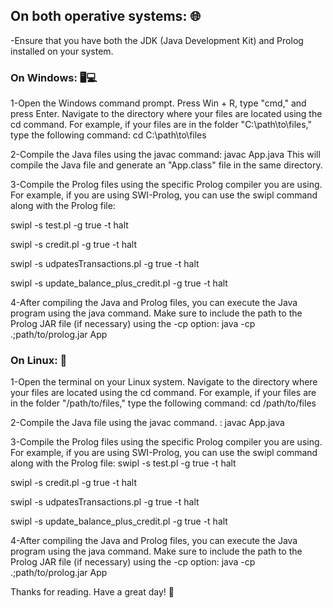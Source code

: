 
## On both operative systems: 🌐
-Ensure that you have both the JDK (Java Development Kit) and Prolog installed on your system.



### On Windows: 🖥️💻

1-Open the Windows command prompt. Press Win + R, type "cmd," and press Enter.
Navigate to the directory where your files are located using the cd command. 
For example, if your files are in the folder "C:\path\to\files," type the following command:
cd C:\path\to\files

2-Compile the Java files using the javac command:
javac App.java
This will compile the Java file and generate an "App.class" file in the same directory.

3-Compile the Prolog files using the specific Prolog compiler you are using. For example, if you 
are using SWI-Prolog, you can use the swipl command along with the Prolog file:

swipl -s test.pl -g true -t halt

swipl -s credit.pl -g true -t halt

swipl -s udpatesTransactions.pl -g true -t halt

swipl -s update_balance_plus_credit.pl -g true -t halt


4-After compiling the Java and Prolog files, you can execute the Java program using the java command.
 Make sure to include the path to the Prolog JAR file (if necessary) using the -cp option:
java -cp .;path/to/prolog.jar App


### On Linux: 🐧

1-Open the terminal on your Linux system.
Navigate to the directory where your files are located using the cd command. 
For example, if your files are in the folder "/path/to/files," type the following command:
cd /path/to/files

2-Compile the Java file using the javac command. :
javac App.java

3-Compile the Prolog files using the specific Prolog compiler you are using. For example, if you 
are using SWI-Prolog, you can use the swipl command along with the Prolog file:
swipl -s test.pl -g true -t halt

swipl -s credit.pl -g true -t halt

swipl -s udpatesTransactions.pl -g true -t halt

swipl -s update_balance_plus_credit.pl -g true -t halt

4-After compiling the Java and Prolog files, you can execute the Java program using the java command.
 Make sure to include the path to the Prolog JAR file (if necessary) using the -cp option:
java -cp .;path/to/prolog.jar App

Thanks for reading. Have a great day! 🌟


